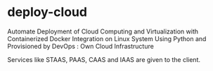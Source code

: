 # deploy-cloud
Automate Deployment of Cloud Computing and Virtualization with Containerized Docker Integration on Linux System Using Python and Provisioned by DevOps : Own Cloud Infrastructure

Services like STAAS, PAAS, CAAS and IAAS are given to the client.

